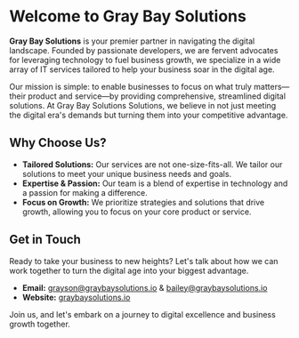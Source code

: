 # Welcome to Gray Bay Solutions

**Gray Bay Solutions** is your premier partner in navigating the digital landscape. Founded by passionate developers, we are fervent advocates for leveraging technology to fuel business growth, we specialize in a wide array of IT services tailored to help your business soar in the digital age. 

Our mission is simple: to enable businesses to focus on what truly matters—their product and service—by providing comprehensive, streamlined digital solutions. At Gray Bay Solutions Solutions, we believe in not just meeting the digital era's demands but turning them into your competitive advantage.

## Why Choose Us?
- **Tailored Solutions:** Our services are not one-size-fits-all. We tailor our solutions to meet your unique business needs and goals.
- **Expertise & Passion:** Our team is a blend of expertise in technology and a passion for making a difference.
- **Focus on Growth:** We prioritize strategies and solutions that drive growth, allowing you to focus on your core product or service.

## Get in Touch
Ready to take your business to new heights? Let's talk about how we can work together to turn the digital age into your biggest advantage.

- **Email:** grayson@graybaysolutions.io & bailey@graybaysolutions.io
- **Website:** [graybaysolutions.io](http://graybaysolutions.io)

Join us, and let's embark on a journey to digital excellence and business growth together.
